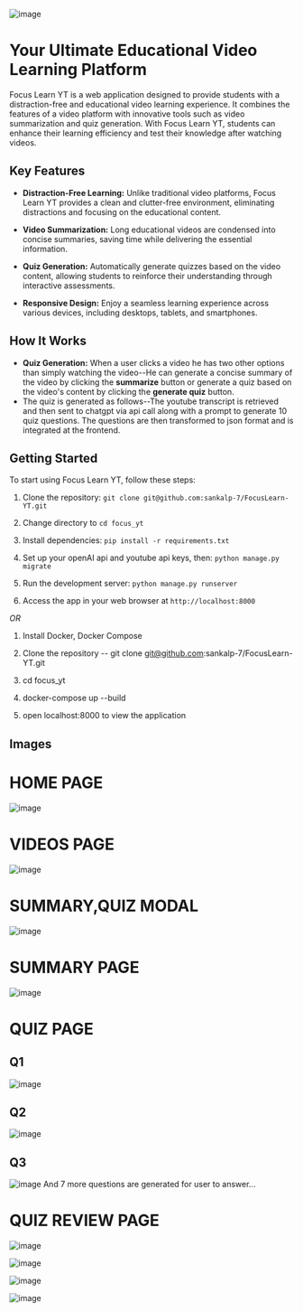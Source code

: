 
![image](https://github.com/sankalp-7/FocusLearn-YT/assets/104098061/2b7cf0d6-0ae3-46d7-b062-cd10fff78c5c)

# Your Ultimate Educational Video Learning Platform

Focus Learn YT is a web application designed to provide students with a distraction-free and educational video learning experience. It combines the features of a video platform with innovative tools such as video summarization and quiz generation. With Focus Learn YT, students can enhance their learning efficiency and test their knowledge after watching videos.

## Key Features

- **Distraction-Free Learning:** Unlike traditional video platforms, Focus Learn YT provides a clean and clutter-free environment, eliminating distractions and focusing on the educational content.

- **Video Summarization:** Long educational videos are condensed into concise summaries, saving time while delivering the essential information.

- **Quiz Generation:** Automatically generate quizzes based on the video content, allowing students to reinforce their understanding through interactive assessments.

- **Responsive Design:** Enjoy a seamless learning experience across various devices, including desktops, tablets, and smartphones.

 ## How It Works
 - **Quiz Generation:** When a user clicks a video he has two other options than simply watching the video--He can generate a concise summary of the video by clicking the **summarize** button or generate a quiz based on the video's content by clicking the **generate quiz** button.
 - The quiz is generated as follows--The youtube transcript is retrieved and then sent to chatgpt via api call along with a prompt to generate 10 quiz questions. The questions are then transformed to json format and is integrated at the frontend.
## Getting Started

To start using Focus Learn YT, follow these steps:

1. Clone the repository: `git clone git@github.com:sankalp-7/FocusLearn-YT.git`

2. Change directory to `cd focus_yt`

3. Install dependencies: `pip install -r requirements.txt`

4. Set up your openAI api and youtube api keys, then: `python manage.py migrate`

5. Run the development server: `python manage.py runserver`

6. Access the app in your web browser at `http://localhost:8000`

*OR*

1. Install Docker, Docker Compose

2. Clone the repository -- git clone git@github.com:sankalp-7/FocusLearn-YT.git

3. cd focus_yt

4. docker-compose up --build

5. open localhost:8000 to view the application



## Images 
# HOME PAGE

![image](https://github.com/sankalp-7/FocusLearn-YT/assets/104098061/87ee2608-5d3f-429f-9b14-f27e3add0f77)


# VIDEOS PAGE

![image](https://github.com/sankalp-7/FocusLearn-YT/assets/104098061/ec72db36-3d3a-4b9b-b01b-2e78d1963883)

# SUMMARY,QUIZ MODAL

![image](https://github.com/sankalp-7/FocusLearn-YT/assets/104098061/b49a8413-3535-411c-86ef-20774a75a34f)

# SUMMARY PAGE

![image](https://github.com/sankalp-7/FocusLearn-YT/assets/104098061/6f461b69-1e05-461e-bd13-8354f2726cf6)

# QUIZ PAGE
## Q1
![image](https://github.com/sankalp-7/FocusLearn-YT/assets/104098061/2471462f-da7f-4eef-b6e0-b2e893c5befa)
## Q2
![image](https://github.com/sankalp-7/FocusLearn-YT/assets/104098061/40f9b289-634d-4747-8d24-cbd5427f65a6)
## Q3
![image](https://github.com/sankalp-7/FocusLearn-YT/assets/104098061/495ed28c-7747-42cb-9567-4667dcc080b7)
And 7 more questions are generated for user to answer...

# QUIZ REVIEW PAGE

![image](https://github.com/sankalp-7/FocusLearn-YT/assets/104098061/a897de84-f3b7-44c0-96e7-e6495ab9e00b)

![image](https://github.com/sankalp-7/FocusLearn-YT/assets/104098061/20f3b04a-9a8f-46ad-8150-b776a15b439b)

![image](https://github.com/sankalp-7/FocusLearn-YT/assets/104098061/721b026f-b36c-4158-b7cd-8bd690718ed3)

![image](https://github.com/sankalp-7/FocusLearn-YT/assets/104098061/4ac68909-bdce-409c-906a-e43eb3b52301)








